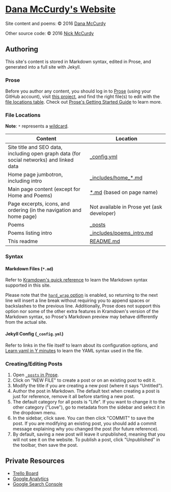 # [Dana McCurdy's Website](http://danamccurdy.com)

Site content and poems: &copy; 2016 [Dana McCurdy](http://danamccurdy.com/)

Other source code: &copy; 2016 [Nick McCurdy](http://nickmccurdy.com/)

## Authoring
This site's content is stored in Markdown syntax, edited in Prose, and generated into a full site with Jekyll.

### Prose
Before you author any content, you should log in to [Prose](http://prose.io/) (using your GitHub account), visit [this project](http://prose.io/#danamcc/danamcc.github.io), and find the right file(s) to edit with the [file locations table](#file-locations). Check out [Prose's Getting Started Guide](https://github.com/prose/prose/wiki/Getting-Started) to learn more.

### File Locations
**Note**: `*` represents a [wildcard](https://en.wikipedia.org/wiki/Wildcard_character).

| Content | Location |
| --- | --- |
| Site title and SEO data, including open graph data (for social networks) and linked data | [_config.yml](_config.yml) |
| Home page jumbotron, including intro | [\_includes/home\_*.md](_includes) |
| Main page content (except for Home and Poems) | [*.md](.) (based on page name) |
| Page excerpts, icons, and ordering (in the navigation and home page) | Not available in Prose yet (ask developer) |
| Poems | [_posts](_posts) |
| Poems listing intro | [_includes/poems_intro.md](includes/poems_intro.md) |
| This readme | [README.md](README.md) |

### Syntax

#### Markdown Files (`*.md`)
Refer to [Kramdown's quick reference](http://kramdown.gettalong.org/quickref.html) to learn the Markdown syntax supported in this site.

Please note that the [`hard_wrap` option](http://kramdown.gettalong.org/options.html#option-hard-wrap) is enabled, so returning to the next line will insert a line break without requiring you to append spaces or backslashes to the previous line. Additionally, Prose does not support this option nor some of the other extra features in Kramdown's version of the Markdown syntax, so Prose's Markdown preview may behave differently from the actual site.

#### Jekyll Config (`_config.yml`)
Refer to links in the file itself to learn about its configuration options, and [Learn yaml in Y minutes](https://learnxinyminutes.com/docs/yaml/) to learn the YAML syntax used in the file.

### Creating/Editing Posts
1. Open [`_posts` in Prose](http://prose.io/#danamcc/danamcc.github.io/_posts).
2. Click on "NEW FILE" to create a post or on an existing post to edit it.
3. Modify the title if you are creating a new post (where it says "Untitled").
4. Author the post in Markdown. The default text when creating a post is just for reference, remove it all before starting a new post.
5. The default category for all posts is "Life". If you want to change it to the other category ("Love"), go to metadata from the sidebar and select it in the dropdown menu.
6. In the sidebar, click save. You can then click "COMMIT" to save the post. If you are modifying an existing post, you should add a commit message explaining why you changed the post (for future reference).
7. By default, saving a new post will leave it unpublished, meaning that you will not see it on the website. To publish a post, click "Unpublished" in the toolbar, then save the post.

## Private Resources
- [Trello Board](https://trello.com/b/hK0hhEDy/dana-s-website)
- [Google Analytics](https://analytics.google.com/analytics/web/#report/defaultid/a51703743w83996550p87034958/)
- [Google Search Console](https://www.google.com/webmasters/tools/dashboard?siteUrl=http%3A%2F%2Fdanamccurdy.com%2F)
